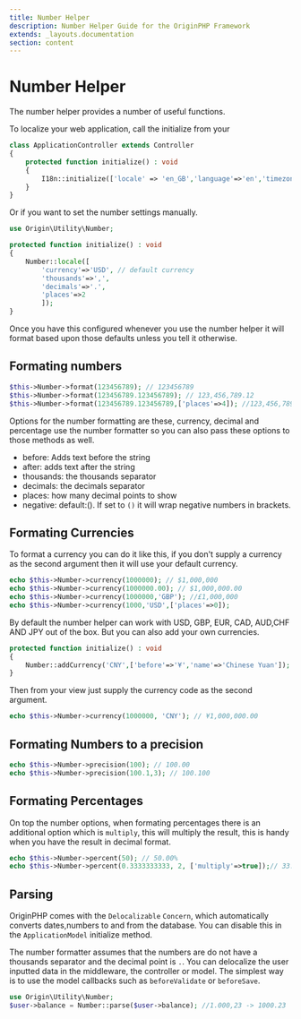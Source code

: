 ```yaml
---
title: Number Helper
description: Number Helper Guide for the OriginPHP Framework
extends: _layouts.documentation
section: content
---
```

# Number Helper

The number helper provides a number of useful functions.

To localize your web application, call the initialize from your

```php
class ApplicationController extends Controller
{
    protected function initialize() : void
    {
        I18n::initialize(['locale' => 'en_GB','language'=>'en','timezone'=>'Europe/London']);
    }
}
```

Or if you want to set the number settings manually.


```php
use Origin\Utility\Number;

protected function initialize() : void
{
    Number::locale([
        'currency'=>'USD', // default currency
        'thousands'=>',',
        'decimals'=>'.',
        'places'=>2
        ]);
}
```

Once you have this configured whenever you use the number helper it will format based upon those defaults
unless you tell it otherwise.

## Formating numbers

```php
$this->Number->format(123456789); // 123456789
$this->Number->format(123456789.123456789); // 123,456,789.12
$this->Number->format(123456789.123456789,['places'=>4]); //123,456,789.1235
```

Options for the number formatting are these, currency, decimal and percentage use the number formatter so you can also pass these options to those methods as well.

- before: Adds text before the string
- after: adds text after the string
- thousands: the thousands separator
- decimals: the decimals separator
- places: how many decimal points to show
- negative: default:(). If set to `()` it will wrap negative numbers in brackets.

## Formating Currencies

To format a currency you can do it like this, if you don't supply a currency as the second argument then
it will use your default currency.

```php
echo $this->Number->currency(1000000); // $1,000,000
echo $this->Number->currency(1000000.00); // $1,000,000.00
echo $this->Number->currency(1000000,'GBP'); //£1,000,000
echo $this->Number->currency(1000,'USD',['places'=>0]);
```

By default the number helper can work with USD, GBP, EUR, CAD, AUD,CHF AND JPY out of the box. But you can also add your own currencies.

```php
protected function initialize() : void
{
    Number::addCurrency('CNY',['before'=>'¥','name'=>'Chinese Yuan']);
}
```

Then from your view just supply the currency code as the second argument.

```php
echo $this->Number->currency(1000000, 'CNY'); // ¥1,000,000.00
```

## Formating Numbers to a precision

```php
echo $this->Number->precision(100); // 100.00
echo $this->Number->precision(100.1,3); // 100.100
```

## Formating Percentages

On top the number options, when formating percentages there is an additional option which is `multiply`, this will multiply the result, this is handy when you have the result in decimal format.

```php
echo $this->Number->percent(50); // 50.00%
echo $this->Number->percent(0.3333333333, 2, ['multiply'=>true]);// 33.33%
```

## Parsing

OriginPHP comes with the `Delocalizable` `Concern`, which automatically converts dates,numbers to and from the database. You can disable this in the `ApplicationModel` initialize method.

The number formatter assumes that the numbers are do not have a thousands separator and the decimal point is
`.`. You can delocalize the user inputted data in the middleware, the controller or model. The simplest way is to use the model callbacks such as `beforeValidate` or `beforeSave`.

```php
use Origin\Utility\Number;
$user->balance = Number::parse($user->balance); //1.000,23 -> 1000.23
```